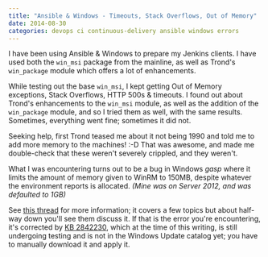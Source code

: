 ```yaml
---
title: "Ansible & Windows - Timeouts, Stack Overflows, Out of Memory"
date: 2014-08-30
categories: devops ci continuous-delivery ansible windows errors
---
```



I have been using Ansible & Windows to prepare my Jenkins clients. I
have used both the `win_msi` package from the mainline, as well as
Trond's `win_package` module which offers a lot of enhancements.

While testing out the base `win_msi`, I kept getting Out of Memory 
exceptions, Stack Overflows, HTTP 500s & timeouts. I found out about
Trond's enhancements to the `win_msi` module, as well as the addition of
the `win_package` module, and so I tried them as well, with the same
results. Sometimes, everything went fine; sometimes it did not.

Seeking help, first Trond teased me about it not being 1990 and told me 
to add more memory to the machines! :-D That was awesome, and made me
double-check that these weren't severely crippled, and they weren't.

What I was encountering turns out to be a bug in Windows *gasp* where it
limits the amount of memory given to WinRM to 150MB, despite whatever
the environment reports is allocated. *(Mine was on Server 2012, and was
defaulted to 1GB)*

See [this thread][thread] for more information; it covers a few topics
but about half-way down you'll see them discuss it. If that is the
error you're encountering, it's corrected by [KB 2842230][], which at
the time of this writing, is still undergoing testing and is not in the
Windows Update catalog yet; you have to manually download it and apply
it.


[thread]: https://github.com/ansible/ansible/pull/8345#issuecomment-52074837
[KB 2842230]: http://support.microsoft.com/kb/2842230
